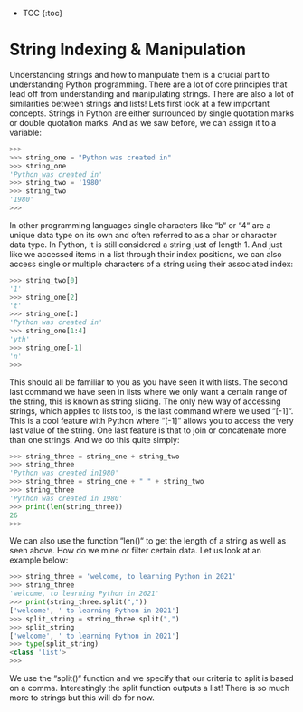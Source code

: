 * TOC
{:toc}

# String Indexing & Manipulation

Understanding strings and how to manipulate them is a crucial part to understanding Python programming. There are a lot of core principles that lead off from understanding and manipulating strings. There are also a lot of similarities between strings and lists!
Lets first look at a few important concepts. Strings in Python are either surrounded by single quotation marks or double quotation marks. And as we saw before, we can assign it to a variable:

```python
>>> 
>>> string_one = "Python was created in"
>>> string_one
'Python was created in'
>>> string_two = '1980'
>>> string_two
'1980'
>>> 
```

In other programming languages single characters like “b“ or “4“ are a unique data type on its own and often referred to as a char or character data type. In Python, it is still considered a string just of length 1. And just like we accessed items in a list through their index positions, we can also access single or multiple characters of a string using their associated index:

```python
>>> string_two[0]
'1'
>>> string_one[2]
't'
>>> string_one[:]
'Python was created in'
>>> string_one[1:4]
'yth'
>>> string_one[-1]
'n'
>>> 
```

This should all be familiar to you as you have seen it with lists. The second last command we have seen in lists where we only want a certain range of the string, this is known as string slicing. The only new way of accessing strings, which applies to lists too, is the last command where we used “[-1]“. This is a cool feature with Python where “[-1]“ allows you to access the very last value of the string. One last feature is that to join or concatenate more than one strings. And we do this quite simply:
```python
>>> string_three = string_one + string_two
>>> string_three
'Python was created in1980'
>>> string_three = string_one + " " + string_two
>>> string_three
'Python was created in 1980'
>>> print(len(string_three))
26
>>> 
```

We can also use the function “len()“ to get the length of a string as well as seen above. How do we mine or filter certain data. Let us look at an example below:

```python
>>> string_three = 'welcome, to learning Python in 2021'
>>> string_three
'welcome, to learning Python in 2021'
>>> print(string_three.split(","))
['welcome', ' to learning Python in 2021']
>>> split_string = string_three.split(",")
>>> split_string
['welcome', ' to learning Python in 2021']
>>> type(split_string)
<class 'list'>
>>> 
```

We use the “split()“ function and we specify that our criteria to split is based on a comma. Interestingly the split function outputs a list! There is so much more to strings but this will do for now. 
